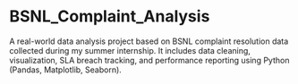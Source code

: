 # BSNL_Complaint_Analysis
A real-world data analysis project based on BSNL complaint resolution data collected during my summer internship. It includes data cleaning, visualization, SLA breach tracking, and performance reporting using Python (Pandas, Matplotlib, Seaborn).
